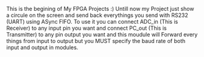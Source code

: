 This is the begining of My FPGA Projects :)
Untill now my Project just show a circule on the screen and send back everythings you send with RS232 (UART) using ASync FIFO.
To use it you can connect ADC_in (This is Receiver) to any input pin you want and connect PC_out (This is Transmitter) to any pin output you want and this moudule will Forward every things from input to output but you MUST specify the baud rate of both input and output in modules.